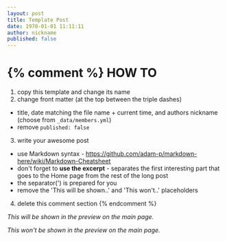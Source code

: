 ```yaml
---
layout: post
title: Template Post
date: 1970-01-01 11:11:11
author: nickname
published: false
---
```


{% comment %}
  HOW TO
  ======
  1. copy this template and change its name
  2. change front matter (at the top between the triple dashes)
   - title, date matching the file name + current time, and authors nickname (choose from `_data/members.yml`)
   - remove `published: false`
  3. write your awesome post
   - use Markdown syntax - https://github.com/adam-p/markdown-here/wiki/Markdown-Cheatsheet
   - don't forget to **use the excerpt** - separates the first interesting part that goes to the Home page from the rest of the long post
   - the separator('<!--more-->) is prepared for you
   - remove the 'This will be shown..' and 'This won't..' placeholders
  4. delete this comment section
{% endcomment %}

*This will be shown in the preview on the main page.*

<!--more-->

*This won't be shown in the preview on the main page.*
